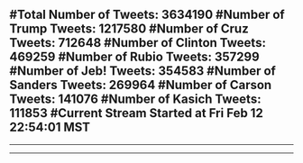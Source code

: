 #Total Number of Tweets: 3634190 
#Number of Trump Tweets: 1217580
#Number of Cruz Tweets: 712648
#Number of Clinton Tweets: 469259
#Number of Rubio Tweets: 357299
#Number of Jeb! Tweets: 354583
#Number of Sanders Tweets: 269964
#Number of Carson Tweets: 141076
#Number of Kasich Tweets: 111853
#Current Stream Started at Fri Feb 12 22:54:01 MST
---
---
---
